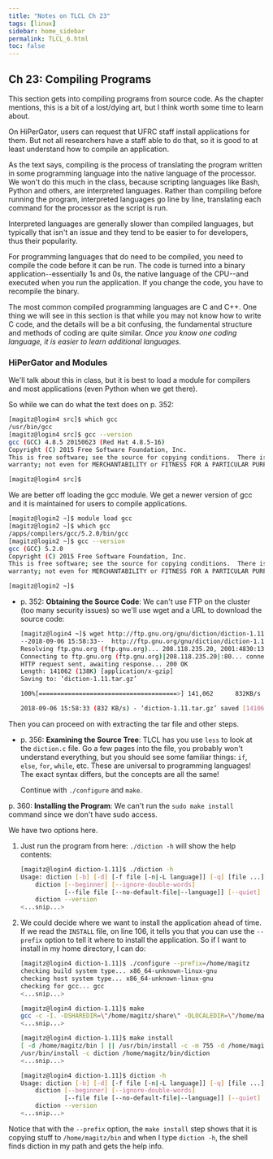 ```yaml
---
title: "Notes on TLCL Ch 23"
tags: [linux]
sidebar: home_sidebar
permalink: TLCL_6.html
toc: false
---
```


## Ch 23: Compiling Programs

This section gets into compiling programs from source code. As the chapter mentions, this is a bit of a lost/dying art, but I think worth some time to learn about.

On HiPerGator, users can request that UFRC staff install applications for them. But not all researchers have a staff able to do that, so it is good to at least understand how to compile an application.

As the text says, compiling is the process of translating the program written in some programming language into the native language of the processor. We won't do this much in the class, because scripting languages like Bash, Python and others, are interpreted languages. Rather than compiling before running the program, interpreted languages go line by line, translating each command for the processor as the script is run.

Interpreted languages are generally slower than compiled languages, but typically that isn't an issue and they tend to be easier to for developers, thus their popularity.

For programming languages that do need to be compiled, you need to compile the code before it can be run. The code is turned into a binary application--essentially 1s and 0s, the native language of the CPU--and executed when you run the application. If you change the code, you have to recompile the binary.

The most common compiled programming languages are C and C++. One thing we will see in this section is that while you may not know how to write C code, and the details will be a bit confusing, the fundamental structure and methods of coding are quite similar. *Once you know one coding language, it is easier to learn additional languages.*

### HiPerGator and Modules
We'll talk about this in class, but it is best to load a module for compilers and most applications (even Python when we get there).

So while we can do what the text does on p. 352:
```bash
[magitz@login4 src]$ which gcc
/usr/bin/gcc
[magitz@login4 src]$ gcc --version
gcc (GCC) 4.8.5 20150623 (Red Hat 4.8.5-16)
Copyright (C) 2015 Free Software Foundation, Inc.
This is free software; see the source for copying conditions.  There is NO
warranty; not even for MERCHANTABILITY or FITNESS FOR A PARTICULAR PURPOSE.

[magitz@login4 src]$
```

We are better off loading the gcc module. We get a newer version of gcc and it is maintained for users to compile applications.

```bash
[magitz@login2 ~]$ module load gcc
[magitz@login2 ~]$ which gcc
/apps/compilers/gcc/5.2.0/bin/gcc
[magitz@login2 ~]$ gcc --version
gcc (GCC) 5.2.0
Copyright (C) 2015 Free Software Foundation, Inc.
This is free software; see the source for copying conditions.  There is NO
warranty; not even for MERCHANTABILITY or FITNESS FOR A PARTICULAR PURPOSE.

[magitz@login2 ~]$
```
 

* p. 352: **Obtaining the Source Code**: We can't use FTP on the cluster (too many security issues) so we'll use wget and a URL to download the source code:

    ```bash
    [magitz@login4 ~]$ wget http://ftp.gnu.org/gnu/diction/diction-1.11.tar.gz
    --2018-09-06 15:58:33--  http://ftp.gnu.org/gnu/diction/diction-1.11.tar.gz
    Resolving ftp.gnu.org (ftp.gnu.org)... 208.118.235.20, 2001:4830:134:3::b
    Connecting to ftp.gnu.org (ftp.gnu.org)|208.118.235.20|:80... connected.
    HTTP request sent, awaiting response... 200 OK
    Length: 141062 (138K) [application/x-gzip]
    Saving to: ‘diction-1.11.tar.gz’

    100%[======================================>] 141,062      832KB/s   in 0.2s   

    2018-09-06 15:58:33 (832 KB/s) - ‘diction-1.11.tar.gz’ saved [141062/141062]
    ```
 

Then you can proceed on with extracting the tar file and other steps.

* p. 356: **Examining the Source Tree**: TLCL has you use `less` to look at the `diction.c` file. Go a few pages into the file, you probably won't understand everything, but you should see some familiar things: `if`, `else`, `for`, `while`, etc. These are universal to programming languages! The exact syntax differs, but the concepts are all the same!

  Continue with `./configure` and `make`.

 

p. 360: **Installing the Program**: We can't run the `sudo make install` command since we don't have sudo access.

We have two options here.

1. Just run the program from here: `./diction -h` will show the help contents:

    ```bash
    [magitz@login4 diction-1.11]$ ./diction -h
    Usage: diction [-b] [-d] [-f file [-n|-L language]] [-q] [file ...]
        diction [--beginner] [--ignore-double-words]
                [--file file [--no-default-file|--language]] [--quiet] [file ...]
        diction --version
    <...snip...>
    ```

2. We could decide where we want to install the application ahead of time. If we read the `INSTALL` file, on line 106, it tells you that you can use the `--prefix` option to tell it where to install the application. So if I want to install in my home directory, I can do:

    ```bash
    [magitz@login4 diction-1.11]$ ./configure --prefix=/home/magitz
    checking build system type... x86_64-unknown-linux-gnu
    checking host system type... x86_64-unknown-linux-gnu
    checking for gcc... gcc
    <...snip...>

    [magitz@login4 diction-1.11]$ make
    gcc -c -I. -DSHAREDIR=\"/home/magitz/share\" -DLOCALEDIR=\"/home/magitz/share/locale\" -g -O2 -pipe -Wno-unused -Wshadow -Wbad-function-cast -Wmissing-prototypes -Wstrict-prototypes -Wcast-align -Wcast-qual -Wpointer-arith -Wcast-align -Wwrite-strings -Wmissing-declarations -Wnested-externs -Wundef -pedantic -fno-common diction.c
    <...snip...>

    [magitz@login4 diction-1.11]$ make install
    [ -d /home/magitz/bin ] || /usr/bin/install -c -m 755 -d /home/magitz/bin
    /usr/bin/install -c diction /home/magitz/bin/diction
    <...snip...>

    [magitz@login4 diction-1.11]$ diction -h
    Usage: diction [-b] [-d] [-f file [-n|-L language]] [-q] [file ...]
        diction [--beginner] [--ignore-double-words]
                [--file file [--no-default-file|--language]] [--quiet] [file ...]
        diction --version
    <...snip...>
    ```

  Notice that with the `--prefix` option, the `make install` step shows that it is copying stuff to `/home/magitz/bin` and when I type `diction -h`, the shell finds diction in my path and gets the help info.

  
